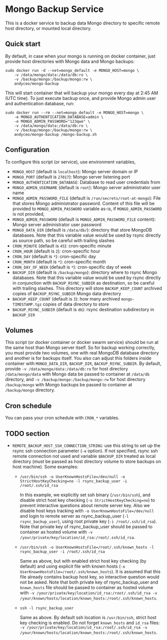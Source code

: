 # Mongo Backup Service

This is a docker service to backup data Mongo directory to specific remote host directory, or mounted local directory.


## Quick start

By default, in case when your mongo is running on docker container, just provide host directories with Mongo data and Mongo backups:

    sudo docker run -d --net=mongo_default -e MONGO_HOST=mongo \
        -v /data/mongo/data:/data/db:ro \
        -v /backup/mongo:/backup/mongo:rw \
        andyceo/mongo-backup

This will start container that will backup your mongo every day at 2:45 AM (UTC time). To just execute backup once, and provide Mongo admin user and authentication database, run:

    sudo docker run --rm --net=mongo_default -e MONGO_HOST=mongo \
        -e MONGO_AUTHENTICATION_DATABASE=admin \
        -e MONGO_ADMIN_PASSWORD="123qwe" \
        -v /data/mongo/data:/data/db:ro \
        -v /backup/mongo:/backup/mongo:rw \
        andyceo/mongo-backup /mongo-backup.sh


## Configuration

To configure this script (or service), use environment variables,

- `MONGO_HOST` (default is `localhost`): Mongo server domain or IP
- `MONGO_PORT` (default is `27017`): Mongo server listening port
- `MONGO_AUTHENTICATION_DATABASE`: Database to read user credentials from
- `MONGO_ADMIN_USERNAME` (default is `root`): Mongo server administrator user name
- `MONGO_ADMIN_PASSWORD_FILE` (default is `/run/secrets/root-at-mongo`): File that stores Mongo administrator password. Content of this file will be provided to `MONGO_ADMIN_PASSWORD` variable as-is, if `MONGO_ADMIN_PASSWORD` is not provided,
- `MONGO_ADMIN_PASSWORD` (default is `MONGO_ADMIN_PASSWORD_FILE` content): Mongo server administrator user password
- `MONGO_DATA_DIR` (default is `/data/db/`): directory that store MongoDB databases. Note that this variable value would be used by rsync directly as source path, so be careful with trailing slashes
- `CRON_MINUTE` (default is `45`): cron-specific minute
- `CRON_HOUR` (default is `2`): cron-specific hour
- `CRON_DAY` (default is `*`): cron-specific day
- `CRON_MONTH` (default is `*`): cron-specific month
- `CRON_DAY_OF_WEEK` (default is `*`): cron-specific day of week
- `BACKUP_DIR` (default is `/backup/mongo`): directory where to rsync Mongo databases. Note that this variable value would be used by rsync directly in conjunction with `BACKUP_RSYNC_SUBDIR` as destination, so be careful with trailing slashes. This directory will store `BACKUP_KEEP_COUNT` archived copies of `BACKUP_RSYNC_SUBDIR` Mongo data directory
- `BACKUP_KEEP_COUNT` (default is `3`): how many archived `mongo-TIMESTAMP.tgz` copies of data directory to store
- `BACKUP_RSYNC_SUBDIR` (default is `db`): rsync destination subdirectory in `BACKUP_DIR`


## Volumes

This script (or docker container or docker swarm service) should be run at the same host than Mongo server itself. So for backup working correctly, you must provide two volumes, one with real MongoDB database directory and another is for backups itself. You also can adjust this folders inside container with `MONGO_DATA_DIR`, `BACKUP_DIR`, `BACKUP_RSYNC_SUBDIR`. By default, provide `-v /data/mongo/data:/data/db:ro` for host directory `/data/mongo/data` with Mongo data be passed to container at `/data/db` directory, and `-v /backup/mongo:/backup/mongo:rw` for host directory `/backup/mongo` with Mongo backups be passed to container at `/backup/mongo` directory.


## Cron schedule

You can pass your cron schedule with `CRON_*` variables.


## TODO section

- `REMOTE_BACKUP_HOST_SSH_CONNECTION_STRING`: use this string to set up the rsync ssh connection parameter (`-e` option). If not specified, rsync ssh remote connection not used and variable `$BACKUP_DIR` treated as local directory (must be passed as host directory volume to store backups on host machine). Some examples:

    - `/usr/bin/ssh -o UserKnownHostsFile=/dev/null -o StrictHostKeyChecking=no -l rsync_backup_user -i /root/.ssh/id_rsa`
    
        In this example, we explicitly set ssh binary (`/usr/bin/ssh`), and disable strict host key checking (`-o StrictHostKeyChecking=no`) to prevent interactive questions about remote server key. Also we disable host keys tracking with `-o UserKnownHostsFile=/dev/null` and login to remote server as rsync_backup_user (`-l rsync_backup_user`), using root private key (`-i /root/.ssh/id_rsa`). Note that private key of rsync_backup_user should be passed to container as hosted volume with `-v /your/private/key/location/id_rsa:/root/.ssh/id_rsa`.

    - `/usr/bin/ssh -o UserKnownHostsFile=/root/.ssh/known_hosts -l rsync_backup_user -i /root/.ssh/id_rsa`

        Same as above, but with enabled strict host key checking (by default) and using explicit file with known hosts (`-o UserKnownHostsFile=/root/.ssh/known_hosts`). It is assumed that this file already contains backup host key, so interactive question would not be asked. Note that both private key of rsync_backup_user and `known_hosts` file should be passed to container as hosted volume with `-v /your/private/key/location/id_rsa:/root/.ssh/id_rsa -v /your/known/hosts/location/known_hosts:/root/.ssh/known_hosts`.

    - `ssh -l rsync_backup_user`
    
        Same as above. By default ssh location is `/usr/bin/ssh`, strict host key checking is enabled. Do not forget `known_hosts` and `id_rsa` files: `-v /your/private/key/location/id_rsa:/root/.ssh/id_rsa -v /your/known/hosts/location/known_hosts:/root/.ssh/known_hosts`.
